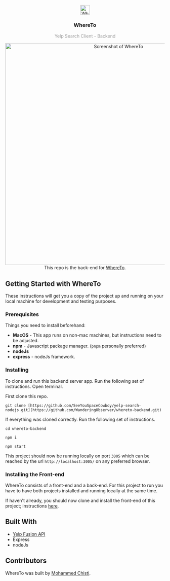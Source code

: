 <p align="center">
  <img
    src="where-to-logo.png"
    alt="WhereTo"
    width="30" />
</p>
<h3 align="center">
  WhereTo
</h3>
<p align="center" style="color: #999;">Yelp Search Client - Backend</p>

<p align="center">
  <img
    src="where-to-shell.png"
    alt="Screenshot of WhereTo"
    width="700" />
    </br>
    This repo is the back-end for <a href="https://github.com/SeeYouSpaceCowboy/yelp-search-reactjs.git">WhereTo</a>.
</p>

## Getting Started with WhereTo
These instructions will get you a copy of the project up and running on your local machine for development and testing purposes.

### Prerequisites
Things you need to install beforehand:
* **MacOS** - This app runs on non-mac machines, but instructions need to be adjusted. 
* **npm** - Javascript package manager. (`pnpm` personally preferred)
* **nodeJs**
* **express** - nodeJs framework.

### Installing
To clone and run this backend server app. Run the following set of instructions.
Open terminal. 

First clone this repo. 
 ```shell
 git clone [https://github.com/SeeYouSpaceCowboy/yelp-search-nodejs.git](https://github.com/WanderingObserver/whereto-backend.git)
```
If everything was cloned correctly. Run the following set of instructions. 
```shell
cd whereto-backend

npm i

npm start
```
 This project should now be running locally on port `3005` which can be reached by the url `http://localhost:3005/` on any preferred browser.

### Installing the Front-end
WhereTo consists of a front-end and a back-end. For this project to run you have to have both projects installed and running locally at the same time.

If haven't already, you should now clone and install the front-end of this project; instructions [here](https://github.com/SeeYouSpaceCowboy/yelp-search-reactjs.git).

## Built With
* [Yelp Fusion API](https://github.com/tonybadguy/yelp-fusion)
* Express
* nodeJs

## Contributors
WhereTo was built by [Mohammed Chisti](http://mohammedchisti.com).
